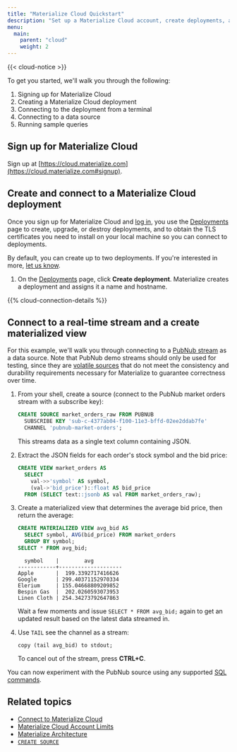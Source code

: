 ```yaml
---
title: "Materialize Cloud Quickstart"
description: "Set up a Materialize Cloud account, create deployments, and connect to data sources."
menu:
  main:
    parent: "cloud"
    weight: 2
---
```


{{< cloud-notice >}}


To get you started, we'll walk you through the following:

1. Signing up for Materialize Cloud
2. Creating a Materialize Cloud deployment
3. Connecting to the deployment from a terminal
4. Connecting to a data source
5. Running sample queries

## Sign up for Materialize Cloud

Sign up at [https://cloud.materialize.com](https://cloud.materialize.com#signup).

## Create and connect to a Materialize Cloud deployment

Once you sign up for Materialize Cloud and [log in](https://cloud.materialize.com), you use the [Deployments](https://cloud.materialize.com/deployments) page to create, upgrade, or destroy deployments, and to obtain the TLS certificates you need to install on your local machine so you can connect to deployments.

By default, you can create up to two deployments. If you're interested in more, [let us know](../support).

1. On the [Deployments](https://cloud.materialize.com/deployments) page, click **Create deployment**. Materialize creates a deployment and assigns it a name and hostname.

{{% cloud-connection-details %}}

## Connect to a real-time stream and a create materialized view

For this example, we'll walk you through connecting to a [PubNub stream](https://www.pubnub.com/developers/realtime-data-streams/) as a data source. Note that PubNub demo streams should only be used for testing, since they are [volatile sources](/overview/volatility) that do not meet the consistency and durability requirements necessary for Materialize to guarantee correctness over time.

1. From your shell, create a source (connect to the PubNub market orders stream with a subscribe key):

    ```sql
    CREATE SOURCE market_orders_raw FROM PUBNUB
      SUBSCRIBE KEY 'sub-c-4377ab04-f100-11e3-bffd-02ee2ddab7fe'
      CHANNEL 'pubnub-market-orders';
    ```

    This streams data as a single text column containing JSON.
2. Extract the JSON fields for each order's stock symbol and the bid price:

    ```sql
    CREATE VIEW market_orders AS
      SELECT
        val->>'symbol' AS symbol,
        (val->'bid_price')::float AS bid_price
      FROM (SELECT text::jsonb AS val FROM market_orders_raw);
    ```
3. Create a materialized view that determines the average bid price, then return the average:

    ```sql
    CREATE MATERIALIZED VIEW avg_bid AS
      SELECT symbol, AVG(bid_price) FROM market_orders
      GROUP BY symbol;
    SELECT * FROM avg_bid;
    ```
    ```
      symbol    |        avg
    ------------+--------------------
    Apple       |  199.3392717416626
    Google      | 299.40371152970334
    Elerium     | 155.04668809209852
    Bespin Gas  |  202.0260593073953
    Linen Cloth | 254.34273792647863
    ```
    Wait a few moments and issue `SELECT * FROM avg_bid;` again to get an updated result based on the latest data streamed in.

4. Use `TAIL` see the channel as a stream:
    ```
    copy (tail avg_bid) to stdout;
    ```
    To cancel out of the stream, press **CTRL+C**.

You can now experiment with the PubNub source using any supported [SQL commands](/sql/).

## Related topics

* [Connect to Materialize Cloud](../connect-to-materialize-cloud)
* [Materialize Cloud Account Limits](../account-limits)
* [Materialize Architecture](../../overview/architecture)
* [`CREATE SOURCE`](../../sql/create-source)
